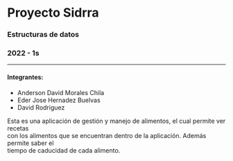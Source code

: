 # Proyecto Sidrra  
### Estructuras de datos  
### 2022 - 1s
---

#### Integrantes:  
- Anderson David Morales Chila  
- Eder Jose Hernadez Buelvas  
- David Rodriguez

Esta es una aplicación de gestión y manejo de alimentos, el cual permite ver recetas  
con los alimentos que se encuentran dentro de la aplicación. Además permite saber el  
tiempo de caducidad de cada alimento.
